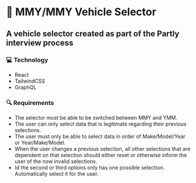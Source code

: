 # 🚗 MMY/MMY Vehicle Selector

## A vehicle selector created as part of the Partly interview process

### 💻 Technology
* React
* TailwindCSS
* GraphQL

### 🔍 Requirements

* The selector must be able to be switched between MMY and YMM.
* The user can only select data that is legitimate regarding their previous selections.
* The user must only be able to select data in order of Make/Model/Year or Year/Make/Model.
* When the user changes a previous selection, all other selections that are dependent on that selection should either reset or otherwise inform the user of the now invalid selections.
* Id the second or third options only has one possible selection. Automatically select it for the user.
